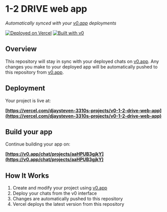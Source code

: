 # 1-2 DRIVE web app

*Automatically synced with your [v0.app](https://v0.app) deployments*

[![Deployed on Vercel](https://img.shields.io/badge/Deployed%20on-Vercel-black?style=for-the-badge&logo=vercel)](https://vercel.com/djaysteven-3310s-projects/v0-1-2-drive-web-app)
[![Built with v0](https://img.shields.io/badge/Built%20with-v0.app-black?style=for-the-badge)](https://v0.app/chat/projects/aaHPUB3gjkY)

## Overview

This repository will stay in sync with your deployed chats on [v0.app](https://v0.app).
Any changes you make to your deployed app will be automatically pushed to this repository from [v0.app](https://v0.app).

## Deployment

Your project is live at:

**[https://vercel.com/djaysteven-3310s-projects/v0-1-2-drive-web-app](https://vercel.com/djaysteven-3310s-projects/v0-1-2-drive-web-app)**

## Build your app

Continue building your app on:

**[https://v0.app/chat/projects/aaHPUB3gjkY](https://v0.app/chat/projects/aaHPUB3gjkY)**

## How It Works

1. Create and modify your project using [v0.app](https://v0.app)
2. Deploy your chats from the v0 interface
3. Changes are automatically pushed to this repository
4. Vercel deploys the latest version from this repository
